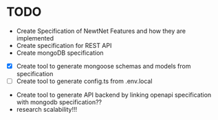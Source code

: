 # TODO

- Create Specification of NewtNet Features and how they are implemented
- Create specification for REST API
- Create mongoDB specification
- [x] Create tool to generate mongoose schemas and models from specification
- [ ] Create tool to generate config.ts from .env.local
- Create tool to generate API backend by linking openapi specification with mongodb specification??
- research scalability!!!
